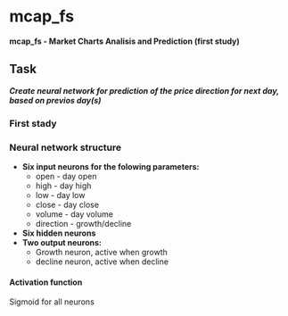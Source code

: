 # mcap_fs #
**mcap_fs - Market Charts Analisis and Prediction (first study)**

## Task ##
***Create neural network for prediction of the price direction for next day, based on previos day(s)***

### First stady ###

### Neural network structure ###

* **Six input neurons for the folowing parameters:**
	* open - day open
	* high - day high
	* low - day low
	* close - day close
	* volume - day volume
	* direction - growth/decline
* **Six hidden neurons**
* **Two output neurons:**
	* Growth neuron, active when growth
	* decline neuron, active when decline

#### Activation function ####
Sigmoid for all neurons
